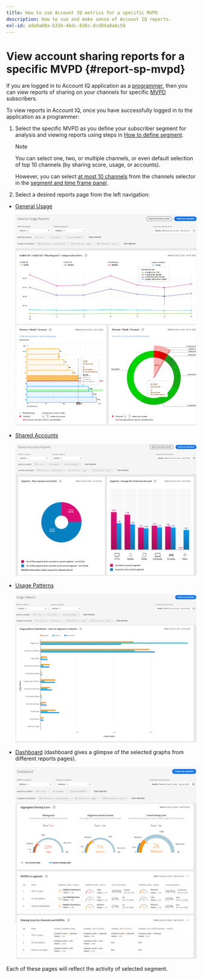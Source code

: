 ```yaml
---
title: How to use Account IQ metrics for a specific MVPD
description: How to use and make sense of Account IQ reports.
exl-id: ada9a80a-b31b-4bdc-838c-dcd94a0a6c59
---
```

# View account sharing reports for a specific MVPD <!--and programmer--> {#report-sp-mvpd}

If you are logged in to Account IQ application as a [programmer](/help/AccountIQ/product-concepts.md#programmer-def), then you can view reports of sharing on your channels for specific [MVPD](/help/AccountIQ/product-concepts.md#mvpd-def) subscribers.

To view reports in Account IQ, once you have successfully logged in to the application as a programmer:

1. Select the specific MVPD as you define your subscriber segment for analysis and viewing reports using steps in [How to define segment](/help/AccountIQ/howto-select-segment-timeframe.md). 


   >[!NOTE]
   >
   >You can select one, two, or multiple channels, or even default selection of top 10 channels (by sharing score, usage, or accounts).
   >
   >
   >However, you can select [at most 10 channels](/help/AccountIQ/limitations.md) from the channels selector in the [segment and time frame panel](/help/AccountIQ/segments-timeframe.md).

1. Select a desired reports page from the left navigation:

* [General Usage](/help/AccountIQ/general-usage-reports.md)

  ![](assets/specific-mvpd-gen-usage.png)
* [Shared Accounts](/help/AccountIQ/shared-acc-reports.md)

  ![](assets/specific-mvpd-shared-acc.png)
* [Usage Patterns](/help/AccountIQ/usage-patterns.md)

  ![](assets/specific-mvpd-usage-pattern.png)

* [Dashboard](/help/AccountIQ/dashboard.md) (dashboard gives a glimpse of the selected graphs from different reports pages).

  ![](assets/specific-mvpd-dashboard.png)

Each of these pages will reflect the activity of selected segment.

